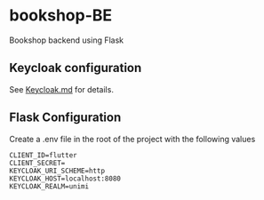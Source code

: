 # bookshop-BE

Bookshop backend using Flask

## Keycloak configuration
See [Keycloak.md](Keycloak.md) for details.

## Flask Configuration
Create a .env file in the root of the project with the following values

```
CLIENT_ID=flutter
CLIENT_SECRET=
KEYCLOAK_URI_SCHEME=http
KEYCLOAK_HOST=localhost:8080
KEYCLOAK_REALM=unimi
```

